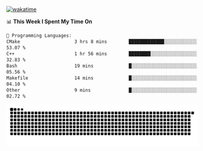 [![wakatime](https://wakatime.com/badge/user/384f91c6-4eee-411f-8f3b-1b691f58a544.svg)](https://wakatime.com/@384f91c6-4eee-411f-8f3b-1b691f58a544)

<!--START_SECTION:waka-->
📊 **This Week I Spent My Time On** 

```text
💬 Programming Languages: 
CMake                    3 hrs 8 mins        █████████████░░░░░░░░░░░░   53.07 % 
C++                      1 hr 56 mins        ████████░░░░░░░░░░░░░░░░░   32.83 % 
Bash                     19 mins             █░░░░░░░░░░░░░░░░░░░░░░░░   05.56 % 
Makefile                 14 mins             █░░░░░░░░░░░░░░░░░░░░░░░░   04.10 % 
Other                    9 mins              █░░░░░░░░░░░░░░░░░░░░░░░░   02.72 % 
```


<!--END_SECTION:waka-->

<picture>
  <source media="(prefers-color-scheme: dark)" srcset="https://raw.githubusercontent.com/fuwx295/fuwx295/output/github-contribution-grid-snake-dark.svg">
  <source media="(prefers-color-scheme: light)" srcset="https://raw.githubusercontent.com/fuwx295/fuwx295/output/github-contribution-grid-snake.svg">
  <img alt="github contribution grid snake animation" src="https://raw.githubusercontent.com/fuwx295/fuwx295/output/github-contribution-grid-snake.svg">
</picture>
